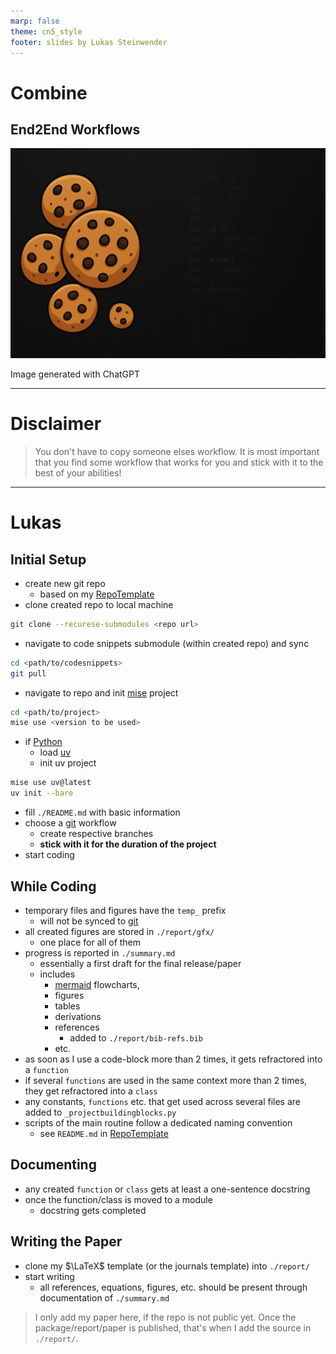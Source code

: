 ```yaml
---
marp: false
theme: cn5_style
footer: slides by Lukas Steinwender
---
```


<!-- _class: titleslide -->
# Combine
## End2End Workflows

![bg](../../gfx/TitlePage.png)
<div class="footnote">Image generated with ChatGPT</div>

---

# Disclaimer

> You don't have to copy someone elses workflow.
> It is most important that you find some workflow that works for you and stick with it to the best of your abilities!
---

# Lukas

## Initial Setup
* create new git repo
    * based on my [RepoTemplate](https://github.com/TheRedElement/RepoTemplate_LuSt/tree/main/code)
* clone created repo to local machine
```bash
git clone --recurese-submodules <repo url>
```

* navigate to code snippets submodule (within created repo) and sync
```bash
cd <path/to/codesnippets>
git pull
```

* navigate to repo and init [mise](../session3_01_uv_mise/01_uv_mise.md) project
```bash
cd <path/to/project>
mise use <version to be used>
```

* if [Python](../session1_02_python/01_python_slides.md)
    * load [uv](../session3_01_uv_mise/01_uv_mise.md)
    * init uv project
```bash
mise use uv@latest
uv init --bare
```

* fill `./README.md` with basic information
* choose a [git](../session1_01_git_github/01_git_github_slides.md) workflow
    * create respective branches
    * **stick with it for the duration of the project**
* start coding

## While Coding
* temporary files and figures have the `temp_` prefix
    * will not be synced to [git](../session1_01_git_github/)
* all created figures are stored in `./report/gfx/`
    * one place for all of them
* progress is reported in `./summary.md`
    * essentially a first draft for the final release/paper
    * includes 
        * [mermaid](https://mermaid.js.org/) flowcharts,
        * figures
        * tables
        * derivations
        * references
            * added to `./report/bib-refs.bib`
        * etc.
* as soon as I use a code-block more than 2 times, it gets refractored into a `function`
* if several `functions` are used in the same context more than 2 times, they get refractored into a `class`
* any constants, `functions` etc. that get used across several files are added to `_projectbuildingblocks.py`
* scripts of the main routine follow a dedicated naming convention
    * see `README.md` in [RepoTemplate](https://github.com/TheRedElement/RepoTemplate_LuSt/tree/main/code)

## Documenting
* any created `function` or `class` gets at least a one-sentence docstring
* once the function/class is moved to a module
    * docstring gets completed

## Writing the Paper
* clone my $\LaTeX$ template (or the journals template) into `./report/`
* start writing
    * all references, equations, figures, etc. should be present through documentation of `./summary.md`

> I only add my paper here, if the repo is not public yet.
> Once the package/report/paper is published, that's when I add the source in `./report/`.